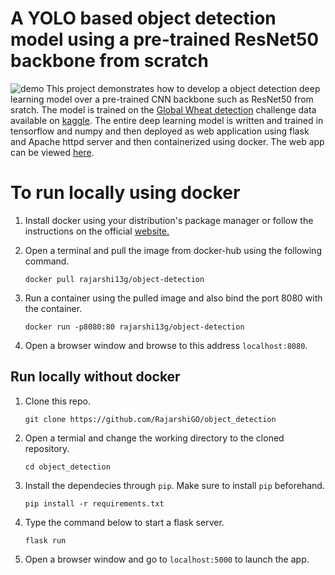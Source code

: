 
# A YOLO based object detection model using a pre-trained ResNet50 backbone from scratch

![demo](demo.gif)
This project demonstrates how to develop a object detection deep learning model over a pre-trained CNN backbone such as ResNet50 from sratch. The model is trained on the [Global Wheat detection](https://www.kaggle.com/c/global-wheat-detection) challenge data available on [kaggle](kaggle.com). The entire deep learning model is written and trained in tensorflow and numpy and then deployed as web application using flask and Apache httpd server and then containerized using docker. The web app can be viewed [here](hrrps://wheat-tip-detection.azurewebsites.net/).

# To run locally using docker
1. Install docker using your distribution's package manager or follow the instructions on the official [website.](https://docs.docker.com/engine/install/)
2. Open a terminal and pull the image from docker-hub using the following command.
   
    ```docker pull rajarshi13g/object-detection```
3. Run a container using the pulled image and also bind the port 8080 with the container.
   
    ```docker run -p8080:80 rajarshi13g/object-detection```
4. Open a browser window and browse to this address ```localhost:8080```.

## Run locally without docker

1. Clone this repo.
   
    ```git clone https://github.com/RajarshiGO/object_detection```
2. Open a termial and change the working directory to the cloned repository.
   
    ```cd object_detection```
3.  Install the dependecies through ```pip```. Make sure to install ```pip``` beforehand.
   
    ```pip install -r requirements.txt```
4. Type the command below to start a flask server.
   
   ```flask run```
5. Open a browser window and go to ```localhost:5000``` to launch the app.
